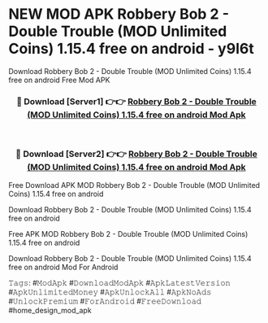 # NEW MOD APK Robbery Bob 2 - Double Trouble (MOD Unlimited Coins) 1.15.4 free on android - y9l6t
Download Robbery Bob 2 - Double Trouble (MOD Unlimited Coins) 1.15.4 free on android Free Mod APK

<div align="center">
<h3>🔴 Download [Server1] 👉👉 <a href="https://apk-comot.site?title=Robbery_Bob_2_-_Double_Trouble_(MOD_Unlimited_Coins)_1.15.4_free_on_android">Robbery Bob 2 - Double Trouble (MOD Unlimited Coins) 1.15.4 free on android Mod Apk</a></h3><br>

<h3>🔴 Download [Server2] 👉👉 <a href="https://apk-comot.site?title=Robbery_Bob_2_-_Double_Trouble_(MOD_Unlimited_Coins)_1.15.4_free_on_android">Robbery Bob 2 - Double Trouble (MOD Unlimited Coins) 1.15.4 free on android Mod Apk</a></h3>
</div>


Free Download APK MOD Robbery Bob 2 - Double Trouble (MOD Unlimited Coins) 1.15.4 free on android

Download Robbery Bob 2 - Double Trouble (MOD Unlimited Coins) 1.15.4 free on android 

Free APK MOD Robbery Bob 2 - Double Trouble (MOD Unlimited Coins) 1.15.4 free on android 

Download Robbery Bob 2 - Double Trouble (MOD Unlimited Coins) 1.15.4 free on android Mod For Android

𝚃𝚊𝚐𝚜: #𝙼𝚘𝚍𝙰𝚙𝚔 #𝙳𝚘𝚠𝚗𝚕𝚘𝚊𝚍𝙼𝚘𝚍𝙰𝚙𝚔 #𝙰𝚙𝚔𝙻𝚊𝚝𝚎𝚜𝚝𝚅𝚎𝚛𝚜𝚒𝚘𝚗 #𝙰𝚙𝚔𝚄𝚗𝚕𝚒𝚖𝚒𝚝𝚎𝚍𝙼𝚘𝚗𝚎𝚢 #𝙰𝚙𝚔𝚄𝚗𝚕𝚘𝚌𝚔𝙰𝚕𝚕 #𝙰𝚙𝚔𝙽𝚘𝙰𝚍𝚜 #𝚄𝚗𝚕𝚘𝚌𝚔𝙿𝚛𝚎𝚖𝚒𝚞𝚖 #𝙵𝚘𝚛𝙰𝚗𝚍𝚛𝚘𝚒𝚍 #𝙵𝚛𝚎𝚎𝙳𝚘𝚠𝚗𝚕𝚘𝚊𝚍 #home_design_mod_apk